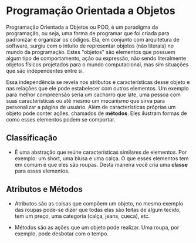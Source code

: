 # Programação Orientada a Objetos

Programação Orientada a Objetos ou POO, é um paradigma da programação, ou seja, uma forma de programar que foi criada para padronizar e organizar os códigos. Ela, em conjunto com arquitetura de software, surgiu com o intuito de representar objetos (não literais) no mundo da programação. Estes "objetos" são elementos que possuem algum tipo de comportamento, ação ou expressão, não sendo literalmente objetos físicos projetados para o mundo computacional, mas sim situações que são independentes entre si.

Essa independência se revela nos atributos e características desse objeto e nas relações que ele pode estabelecer com outros elementos. Um exemplo para melhor compreensão seria um cachorro que late, uma pessoa com suas características ou até mesmo um mecanismo que sirva para personalizar a página de usuário. Além de características próprias um objeto pode conter ações, chamados de **métodos**. Eles ilustram formas de como esses elementos podem se comportar.

## Classificação

- É uma abstração que reúne características similares de elementos. Por exemplo: um short, uma blusa e uma calça. O que esses elementos tem em comum é que eles são roupas. Desta maneira você cria uma **classe** para esses elementos.

## Atributos e Métodos

- Atributos são as coisas que compõem um objeto, no mesmo exemplo das roupas pode-se dizer que todas elas são feitas de algum tecido, tem um preço, uma categoria (calça, jeans, cueca), etc.

- Métodos são as ações que um objeto pode realizar. Uma roupa, por exemplo, pode desbotar com o tempo. 